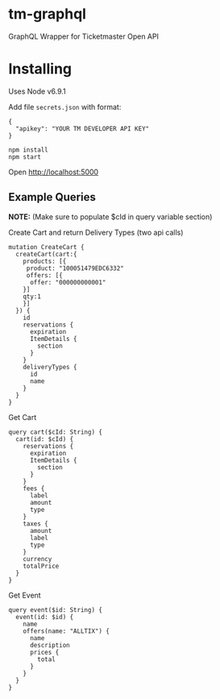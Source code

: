 # tm-graphql
GraphQL Wrapper for Ticketmaster Open API

# Installing

Uses Node v6.9.1

Add file `secrets.json` with format:

```
{
  "apikey": "YOUR TM DEVELOPER API KEY"
}
```

```
npm install
npm start
```

Open [http://localhost:5000](http://localhost:5000)

## Example Queries

**NOTE:** (Make sure to populate $cId in query variable section)

Create Cart and return Delivery Types (two api calls)

```
mutation CreateCart {
  createCart(cart:{
    products: [{
     product: "100051479EDC6332"
     offers: [{
      offer: "000000000001"
    }]
    qty:1
    }]
  }) {
    id
    reservations {
      expiration
      ItemDetails {
        section
      }
    }
    deliveryTypes {
      id
      name
    }
  }
}
```

Get Cart

```
query cart($cId: String) {
  cart(id: $cId) {
    reservations {
      expiration
      ItemDetails {
        section
      }
    }
    fees {
      label
      amount
      type
    }
    taxes {
      amount
      label
      type
    }
    currency
    totalPrice
  }
}
```

Get Event

```
query event($id: String) {
  event(id: $id) {
    name
    offers(name: "ALLTIX") {
      name
      description
      prices {
        total
      }
    }
  }
}
```
